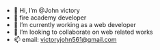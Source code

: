 - 👋 Hi, I’m @John victory
- 👀 fire academy developer 
- 🌱 I’m currently working as a web developer
- 💞️ I’m looking to collaborate on web related works
- 📫 email: victoryjohn561@gmail.com

<!---
Johnvictory001 is a ✨ special ✨ repository because its `README.md` (this file) appears on your GitHub profile.
You can click the Preview link to take a look at your changes.
--->
